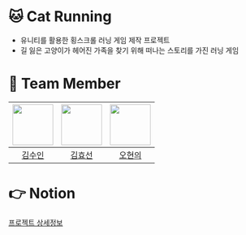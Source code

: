 # 🐱 Cat Running
- 유니티를 활용한 횡스크롤 러닝 게임 제작 프로젝트
- 길 잃은 고양이가 헤어진 가족을 찾기 위해 떠나는 스토리를 가진 러닝 게임


# 🤹 Team Member
|<img src="https://github.com/lsuinl.png" width="80">|<img src="https://github.com/hy5sun.png" width="80">|<img src="https://github.com/hyunyeee.png" width="80">|
|:---:|:---:|:---:|
|[김수인](https://github.com/lsuinl)|[김효선](https://github.com/hy5sun)|[오현의](https://github.com/hyunyeee)|
 
# 👉 Notion
[프로젝트 상세정보](https://curious-willow-945.notion.site/Cat-Running-9ce8a711353045f7a356f7794ee59c65?pvs=4)
